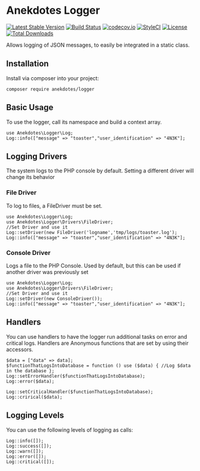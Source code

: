 # Anekdotes Logger 

[![Latest Stable Version](https://poser.pugx.org/anekdotes/logger/v/stable)](https://packagist.org/packages/anekdotes/logger)
[![Build Status](https://travis-ci.org/anekdotes/logger.svg?branch=master)](https://travis-ci.org/anekdotes/logger)
[![codecov.io](https://codecov.io/github/anekdotes/logger/coverage.svg)](https://codecov.io/github/anekdotes/logger?branch=master)
[![StyleCI](https://styleci.io/repos/57247052/shield?style=flat)](https://styleci.io/repos/57247052)
[![License](https://poser.pugx.org/anekdotes/logger/license)](https://packagist.org/packages/anekdotes/logger)
[![Total Downloads](https://poser.pugx.org/anekdotes/logger/downloads)](https://packagist.org/packages/anekdotes/logger)

Allows logging of JSON messages, to easily be integrated in a static class.

## Installation

Install via composer into your project:

    composer require anekdotes/logger

## Basic Usage

To use the logger, call its namespace and build a context array.

    use Anekdotes\Logger\Log;
    Log::info(["message" => "toaster","user_identification" => "4N3K"];

## Logging Drivers

The system logs to the PHP console by default. Setting a different driver will change its behavior

### File Driver

To log to files, a FileDriver must be set. 

    use Anekdotes\Logger\Log;
    use Anekdotes\Logger\Drivers\FileDriver;
    //Set Driver and use it
    Log::setDriver(new FileDriver('logname','tmp/logs/toaster.log');
    Log::info(["message" => "toaster","user_identification" => "4N3K"];

### Console Driver

Logs a file to the PHP Console. Used by default, but this can be used if another driver was previously set

    use Anekdotes\Logger\Log;
    use Anekdotes\Logger\Drivers\FileDriver;
    //Set Driver and use it
    Log::setDriver(new ConsoleDriver()); 
    Log::info(["message" => "toaster","user_identification" => "4N3K"];

## Handlers

You can use handlers to have the logger run additional tasks on error and critical logs. Handlers are Anonymous functions that are set by using their accessors. 

    $data = ["data" => data];
    $functionThatLogsIntoDatabase = function () use ($data) { //Log $data in the database };
    Log::setErrorHandler($functionThatLogsIntoDatabase);
    Log::error($data);

    Log::setCriticalHandler($functionThatLogsIntoDatabase);
    Log::crirical($data);

## Logging Levels

You can use the following levels of logging as calls:

    Log::info([]);
    Log::success([]);
    Log::warn([]);
    Log::error([]);
    Log::critical([]);

